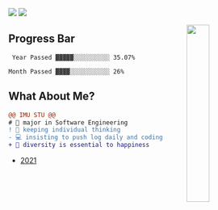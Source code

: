 ![](https://komarev.com/ghpvc/?username=bGZoCg) <img src="https://img.shields.io/github/last-commit/bgzocg/bgzocg.github.io?color=ff69b4&label=blog%20update%20%40%20"/> 

<img align="right" width="30%" src="https://media.giphy.com/media/k8kITi9SAwe9JWbUaH/giphy.gif">

## Progress Bar

```
 Year Passed ▓▓▓▓▓░░░░░░░░░░ 35.07%

Month Passed ▓▓▓▓░░░░░░░░░░░ 26%
```
## What About Me?

```diff
@@ IMU STU @@
# 📖 major in Software Engineering
! 🤔 keeping individual thinking
- 💻 insisting to push log daily and coding  
+ 🎯 diversity is essential to happiness
```

- [2021](https://github.com/bGZoCg/2021)

